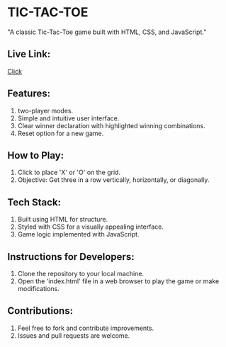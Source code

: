# TIC-TAC-TOE
"A classic Tic-Tac-Toe game built with HTML, CSS, and JavaScript."

## Live Link:
 [Click ](https://nobin-sahu.github.io/TIC-TAC-TOE/)
 ## Features:
1. two-player modes.
2. Simple and intuitive user interface.
3. Clear winner declaration with highlighted winning combinations.
4. Reset option for a new game.

## How to Play:
1. Click to place 'X' or 'O' on the grid.
2. Objective: Get three in a row vertically, horizontally, or diagonally.

## Tech Stack:
1. Built using HTML for structure.
2. Styled with CSS for a visually appealing interface.
3. Game logic implemented with JavaScript.

## Instructions for Developers:
1. Clone the repository to your local machine.
2. Open the 'index.html' file in a web browser to play the game or make modifications.

## Contributions:
1. Feel free to fork and contribute improvements.
2. Issues and pull requests are welcome.
